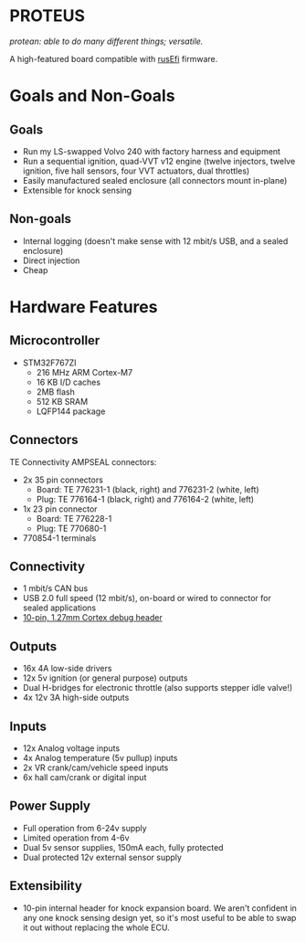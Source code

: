 # PROTEUS

_protean: able to do many different things; versatile._

A high-featured board compatible with [rusEfi](https://github.com/rusefi/rusefi) firmware.

# Goals and Non-Goals

## Goals

- Run my LS-swapped Volvo 240 with factory harness and equipment
- Run a sequential ignition, quad-VVT v12 engine (twelve injectors, twelve ignition, five hall sensors, four VVT actuators, dual throttles)
- Easily manufactured sealed enclosure (all connectors mount in-plane)
- Extensible for knock sensing

## Non-goals

- Internal logging (doesn't make sense with 12 mbit/s USB, and a sealed enclosure)
- Direct injection
- Cheap

# Hardware Features

## Microcontroller

- STM32F767ZI
    - 216 MHz ARM Cortex-M7
    - 16 KB I/D caches
    - 2MB flash
    - 512 KB SRAM
    - LQFP144 package

## Connectors
TE Connectivity AMPSEAL connectors:

- 2x 35 pin connectors
    - Board: TE 776231-1 (black, right) and 776231-2 (white, left)
    - Plug: TE 776164-1 (black, right) and 776164-2 (white, left)
- 1x 23 pin connector
    - Board: TE 776228-1
    - Plug: TE 770680-1
- 770854-1 terminals    
    

## Connectivity

- 1 mbit/s CAN bus
- USB 2.0 full speed (12 mbit/s), on-board or wired to connector for sealed applications
- [10-pin, 1.27mm Cortex debug header](http://infocenter.arm.com/help/topic/com.arm.doc.faqs/attached/13634/cortex_debug_connectors.pdf)

## Outputs
- 16x 4A low-side drivers
- 12x 5v ignition (or general purpose) outputs
- Dual H-bridges for electronic throttle (also supports stepper idle valve!)
- 4x 12v 3A high-side outputs

## Inputs

- 12x Analog voltage inputs
- 4x Analog temperature (5v pullup) inputs
- 2x VR crank/cam/vehicle speed inputs
- 6x hall cam/crank or digital input

## Power Supply

- Full operation from 6-24v supply
- Limited operation from 4-6v
- Dual 5v sensor supplies, 150mA each, fully protected
- Dual protected 12v external sensor supply

## Extensibility

- 10-pin internal header for knock expansion board.  We aren't confident in any one knock sensing design yet, so it's most useful to be able to swap it out without replacing the whole ECU.